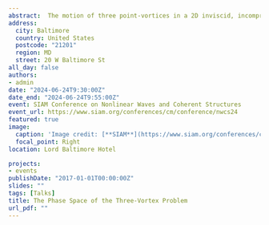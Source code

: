```yaml
---
abstract:  The motion of three point-vortices in a 2D inviscid, incompressible fluid has been widely studied. Gröbli (1877) derived a closed system for the evolution of the side lengths of the triangle formed by the vortices. This system has been the basis of most studies of this problem.<br />These coordinates have a few disadvantages. First, the coordinates must satisfy the triangle inequality, so not all points in $\mathbb{R}^{3}$ are physical. Second, the system introduced non-physical singularities because collinear arrangements lie on the boundary of the triangle inequality. Third, these coordinates break the useful Hamiltonian structure and make phase-plane reasoning difficult.<br /> We introduce a coordinate system for this problem that overcomes these disadvantages using a sequence of systematic and standard reductions. We first use Jacobi coordinates, a common technique in n-body systems, and further apply a Nambu Bracket reduction. The method avoids creating non-physical singularities and makes the system's phase-space geometry and topology plain.<br /> A previous Nambu-bracket formulation based on Gröbli's reduction inherited its triangle-inequality-related disadvantages. Depending on the circulations, the phase space may be a sphere or one sheet of a two-sheeted hyperboloid. Prior attempts to classify the dynamics focused solely on the stability of the relative fixed points; this approach allows us to explain the results more clearly using the entire phase space.
address:
  city: Baltimore
  country: United States
  postcode: "21201"
  region: MD
  street: 20 W Baltimore St
all_day: false
authors:
- admin
date: "2024-06-24T9:30:00Z"
date_end: "2024-06-24T9:55:00Z"
event: SIAM Conference on Nonlinear Waves and Coherent Structures
event_url: https://www.siam.org/conferences/cm/conference/nwcs24
featured: true
image:
  caption: 'Image credit: [**SIAM**](https://www.siam.org/conferences/cm/conference/nwcs24)'
  focal_point: Right
location: Lord Baltimore Hotel

projects:
- events
publishDate: "2017-01-01T00:00:00Z"
slides: ""
tags: [Talks]
title: The Phase Space of the Three-Vortex Problem
url_pdf: ""
---
```




